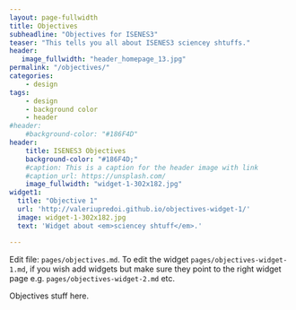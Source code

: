 ```yaml
---
layout: page-fullwidth
title: Objectives
subheadline: "Objectives for ISENES3"
teaser: "This tells you all about ISENES3 sciencey shtuffs."
header:
   image_fullwidth: "header_homepage_13.jpg"
permalink: "/objectives/"
categories:
    - design
tags:
    - design
    - background color
    - header
#header:
    #background-color: "#186F4D"
header:
    title: ISENES3 Objectives
    background-color: "#186F4D;"
    #caption: This is a caption for the header image with link
    #caption_url: https://unsplash.com/
    image_fullwidth: "widget-1-302x182.jpg"
widget1:
  title: "Objective 1"
  url: 'http://valeriupredoi.github.io/objectives-widget-1/'
  image: widget-1-302x182.jpg
  text: 'Widget about <em>sciencey shtuff</em>.'

---
```


Edit file: `pages/objectives.md`. To edit the widget `pages/objectives-widget-1.md`, if you wish add widgets
but make sure they point to the right widget page e.g. `pages/objectives-widget-2.md` etc.

Objectives stuff here.

